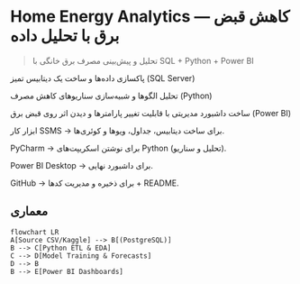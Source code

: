 
# Home Energy Analytics — کاهش قبض برق با تحلیل داده‌


> تحلیل و پیش‌بینی مصرف برق خانگی با SQL + Python + Power BI
> 

پاکسازی داده‌ها و ساخت یک دیتابیس تمیز (SQL Server)

تحلیل الگوها و شبیه‌سازی سناریوهای کاهش مصرف (Python)

ساخت داشبورد مدیریتی با قابلیت تغییر پارامترها و دیدن اثر روی قبض برق (Power BI)

ابزار کار
SSMS → برای ساخت دیتابیس، جداول، ویوها و کوئری‌ها.

PyCharm → برای نوشتن اسکریپت‌های Python (تحلیل و سناریو).

Power BI Desktop → برای داشبورد نهایی.

GitHub → برای ذخیره و مدیریت کدها + README.





## معماری
```mermaid
flowchart LR
A[Source CSV/Kaggle] --> B[(PostgreSQL)]
B --> C[Python ETL & EDA]
C --> D[Model Training & Forecasts]
D --> B
B --> E[Power BI Dashboards]


